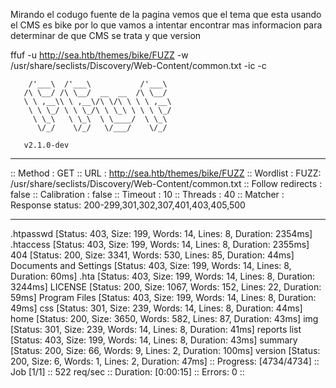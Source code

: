 Mirando el codugo fuente de la pagina vemos que el tema que esta usando el CMS es bike por lo que vamos a intentar encontrar mas informacion para determinar de que CMS se trata y que version

ffuf -u http://sea.htb/themes/bike/FUZZ -w /usr/share/seclists/Discovery/Web-Content/common.txt -ic -c

        /'___\  /'___\           /'___\
       /\ \__/ /\ \__/  __  __  /\ \__/
       \ \ ,__\\ \ ,__\/\ \/\ \ \ \ ,__\
        \ \ \_/ \ \ \_/\ \ \_\ \ \ \ \_/
         \ \_\   \ \_\  \ \____/  \ \_\
          \/_/    \/_/   \/___/    \/_/

       v2.1.0-dev
________________________________________________

 :: Method           : GET
 :: URL              : http://sea.htb/themes/bike/FUZZ
 :: Wordlist         : FUZZ: /usr/share/seclists/Discovery/Web-Content/common.txt
 :: Follow redirects : false
 :: Calibration      : false
 :: Timeout          : 10
 :: Threads          : 40
 :: Matcher          : Response status: 200-299,301,302,307,401,403,405,500
________________________________________________

.htpasswd               [Status: 403, Size: 199, Words: 14, Lines: 8, Duration: 2354ms]
.htaccess               [Status: 403, Size: 199, Words: 14, Lines: 8, Duration: 2355ms]
404                     [Status: 200, Size: 3341, Words: 530, Lines: 85, Duration: 44ms]
Documents and Settings  [Status: 403, Size: 199, Words: 14, Lines: 8, Duration: 60ms]
.hta                    [Status: 403, Size: 199, Words: 14, Lines: 8, Duration: 3244ms]
LICENSE                 [Status: 200, Size: 1067, Words: 152, Lines: 22, Duration: 59ms]
Program Files           [Status: 403, Size: 199, Words: 14, Lines: 8, Duration: 49ms]
css                     [Status: 301, Size: 239, Words: 14, Lines: 8, Duration: 44ms]
home                    [Status: 200, Size: 3650, Words: 582, Lines: 87, Duration: 43ms]
img                     [Status: 301, Size: 239, Words: 14, Lines: 8, Duration: 41ms]
reports list            [Status: 403, Size: 199, Words: 14, Lines: 8, Duration: 43ms]
summary                 [Status: 200, Size: 66, Words: 9, Lines: 2, Duration: 100ms]
version                 [Status: 200, Size: 6, Words: 1, Lines: 2, Duration: 47ms]
:: Progress: [4734/4734] :: Job [1/1] :: 522 req/sec :: Duration: [0:00:15] :: Errors: 0 ::


